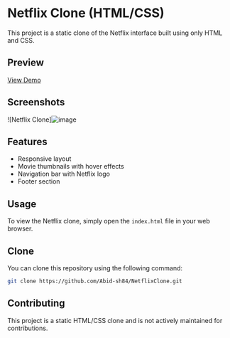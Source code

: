 



# Netflix Clone (HTML/CSS)

This project is a static clone of the Netflix interface built using only HTML and CSS.

## Preview

[View Demo](https://abid-sh84.github.io/NetflixClone/)

## Screenshots

![Netflix Clone]![image](https://github.com/Abid-sh84/NetflixClone/assets/147331189/8adab815-dfcc-4615-bb13-c7bb1e987f6d)


## Features

- Responsive layout
- Movie thumbnails with hover effects
- Navigation bar with Netflix logo
- Footer section

## Usage

To view the Netflix clone, simply open the `index.html` file in your web browser.

## Clone

You can clone this repository using the following command:

```bash
git clone https://github.com/Abid-sh84/NetflixClone.git
```

## Contributing

This project is a static HTML/CSS clone and is not actively maintained for contributions.

